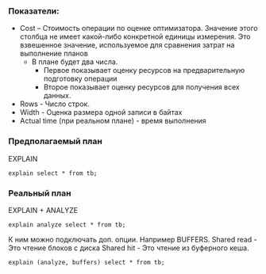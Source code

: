 ### Показатели:
  - Cost – Стоимость операции по оценке оптимизатора. Значение этого столбца не имеет какой-либо конкретной единицы измерения. Это взвешенное значение, используемое для сравнения затрат на выполнение планов
     - В плане будет два числа.
	   - Первое показывает оценку ресурсов на предварительную подготовку операции
	   - Второе показывает оценку ресурсов для получения всех данных.
  - Rows - Число строк. 
  - Width - Оценка размера одной записи в байтах
  - Actual time (при реальном плане) - время выполнения

### Предполагаемый план
EXPLAIN
````
explain select * from tb;
````

### Реальный план
EXPLAIN + ANALYZE
````
explain analyze select * from tb;
````

К ним можно подключать доп. опции. Например BUFFERS. 
Shared read - Это чтение блоков с диска
Shared hit  - Это чтение из буферного кеша.
````
explain (analyze, buffers) select * from tb;
````